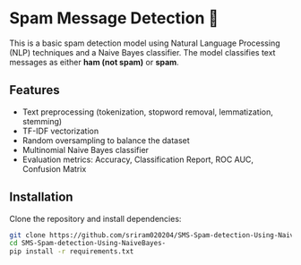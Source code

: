 # Spam Message Detection 📨

This is a basic spam detection model using Natural Language Processing (NLP) techniques and a Naive Bayes classifier. The model classifies text messages as either **ham (not spam)** or **spam**.

## Features
- Text preprocessing (tokenization, stopword removal, lemmatization, stemming)
- TF-IDF vectorization
- Random oversampling to balance the dataset
- Multinomial Naive Bayes classifier
- Evaluation metrics: Accuracy, Classification Report, ROC AUC, Confusion Matrix

## Installation

Clone the repository and install dependencies:

```bash
git clone https://github.com/sriram020204/SMS-Spam-detection-Using-NaiveBayes-.git
cd SMS-Spam-detection-Using-NaiveBayes-
pip install -r requirements.txt
